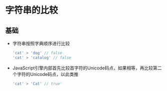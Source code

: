 # 字符串的比较

## 基础

- 字符串按照字典顺序进行比较

    ```js
    'cat' > 'dog' // false
    'cat' > 'catalog' // false
    ```

- JavaScript引擎内部首先比较首字符的Unicode码点，如果相等，再比较第二个字符的Unicode码点，以此类推

    ```js
    'cat' > 'Cat' // true'
    ```
